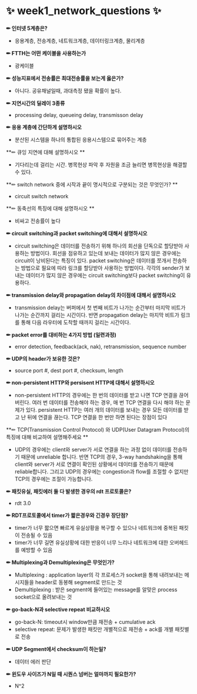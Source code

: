 # ✨ week1_network_questions ✨

**✏ 인터넷 5계층은?** 

- 응용계층, 전송계층, 네트워크계층, 데이터링크계층, 물리계층



**✏ FTTH는 어떤 케이블을 사용하는가**

- 광케이블



**✏ 성능지표에서 전송률은 최대전송률을 보는게 옳은가?**

- 아니다. 공유채널일때, 과대측정 됐을 확률이 높다.



**✏ 지연시간의 딜레이 3종류**

- processing delay, queueing delay, transmisson delay



**✏ 응용 계층에 간단하게 설명하시오**

- 분산된 시스템을 하나의 통합된 응용시스템으로 묶어주는 계층



**✏ 큐잉 지연에 대해 설명하시오 **

- 기다리는데 걸리는 시간. 병목현상 파악 후 자원을 조금 늘리면 병목현상을 해결할 수 있다.



**✏ switch network 중에 시작과 끝이 명시적으로 구분되는 것은 무엇인가? **

- circuit switch network



**✏ 동축선의 특징에 대해 설명하시오 **

- 비싸고 전송률이 높다



**✏ circuit switching과 packet switching에 대해서 설명하시오**

- circuit switching은 데이터를 전송하기 위해 하나의 회선을 단독으로 할당받아 사용하는 방법이다. 회선을 점유하고 있는데 보내는 데이터가 많지 않은 경우에는 circuit이 낭비된다는 특징이 있다. packet switching은 데이터를 쪼개서 전송하는 방법으로 필요에 따라 링크를 할당받아 사용하는 방법이다. 각각의 sender가 보내는 데이터가 많지 않은 경우에는 circuit switching보다 packet switching이 유용하다.



**✏ transmission delay와 propagation delay의 차이점에 대해서 설명하시오**

- transmission delay는 버퍼에서 첫 번째 비트가 나가는 순간부터 마지막 비트가 나가는 순간까지 걸리는 시간이다. 반면 propagation delay는 마지막 비트가 링크를 통해 다음 라우터에 도착할 때까지 걸리는 시간이다.



**✏ packet error를 대비하는 4가지 방법 (일련과정)**

- error detection, feedback(ack, nak), retransmission, sequence number



**✏ UDP의 header가 보유한 것은?**

- source port #, dest port #,  checksum, length



**✏  non-persistent HTTP와 persisent HTTP에 대해서 설명하시오**

- non-persistent HTTP의 경우에는 한 번의 데이터를 받고 나면 TCP 연결을 끊어버린다. 여러 번 데이터를 전송해야 하는 경우, 매 번 TCP 연결을 다시 해야 하는 문제가 있다. persistent HTTP는 여러 개의 데이터를 보내는 경우 모든 데이터를 받고 난 뒤에 연결을 끊는다. TCP 연결을 한 번만 하면 된다는 장점이 있다



**✏ TCP(Transmission Control Protocol) 와 UDP(User Datagram Protocol)의 특징에 대해 비교하여 설명해주세요 **

- UDP의 경우에는 client와 server가 서로 연결을 하는 과정 없이 데이터를 전송하기 때문에 unreliable 합니다. 반면 TCP의 경우, 3-way handshaking을 통해 client와 server가 서로 연결이 확인된 상황에서 데이터를 전송하기 때문에 reliable합니다. 그리고 UDP의 경우에는 congestion과 flow를 조절할 수 없지만 TCP의 경우에는 조절이 가능합니다.



**✏ 패킷유실, 패킷에러 둘 다 발생한 경우의 rdt 프로토콜은?** 

- rdt 3.0



**✏ RDT프로토콜에서 timer가 짧은경우와 긴경우 장단점?**

- timer가 너무 짧으면 빠르게 유실상황을 복구할 수 있으나 네트워크에 중복된 패킷이 전송될 수 있음 
- timer가 너무 길면 유실상황에 대한 반응이 너무 느리나 네트워크에 대한 오버헤드를 예방할 수 있음



**✏ Multiplexing과 Demultiplexing은 무엇인가?**

- Multiplexing : application layer의 각 프로세스가 socket을 통해 내려보내는 메시지들을 header로 동봉해 segment로 만드는 것
- Demultiplexing : 받은 segment에 들어있는 message를 알맞은 process socket으로 올려보내는 것



**✏ go-back-N과 selective repeat 비교하시오**

- go-back-N: timeout시 window만큼 재전송 + cumulative ack 
- selective repeat: 문제가 발생한 패킷만 개별적으로 재전송 + ack를 개별 패킷별로 전송



**✏ UDP Segment에서 checksum이 하는일?**

- 데이터 에러 판단



**✏ 윈도우 사이즈가 N일 때 시퀀스 넘버는 얼마까지 필요한가?**

- N^2